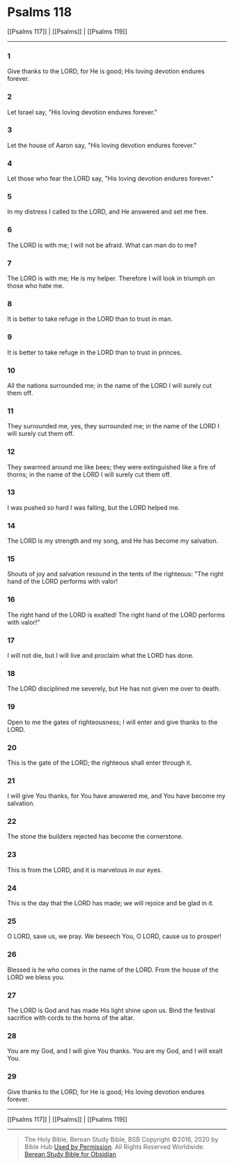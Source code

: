 # Psalms 118

[[Psalms 117]] | [[Psalms]] | [[Psalms 119]]

---

### 1
Give thanks to the LORD, for He is good; His loving devotion endures forever.

### 2
Let Israel say, "His loving devotion endures forever."

### 3
Let the house of Aaron say, "His loving devotion endures forever."

### 4
Let those who fear the LORD say, "His loving devotion endures forever."

### 5
In my distress I called to the LORD, and He answered and set me free.

### 6
The LORD is with me; I will not be afraid. What can man do to me?

### 7
The LORD is with me; He is my helper. Therefore I will look in triumph on those who hate me.

### 8
It is better to take refuge in the LORD than to trust in man.

### 9
It is better to take refuge in the LORD than to trust in princes.

### 10
All the nations surrounded me; in the name of the LORD I will surely cut them off.

### 11
They surrounded me, yes, they surrounded me; in the name of the LORD I will surely cut them off.

### 12
They swarmed around me like bees; they were extinguished like a fire of thorns; in the name of the LORD I will surely cut them off.

### 13
I was pushed so hard I was falling, but the LORD helped me.

### 14
The LORD is my strength and my song, and He has become my salvation.

### 15
Shouts of joy and salvation resound in the tents of the righteous: "The right hand of the LORD performs with valor!

### 16
The right hand of the LORD is exalted! The right hand of the LORD performs with valor!"

### 17
I will not die, but I will live and proclaim what the LORD has done.

### 18
The LORD disciplined me severely, but He has not given me over to death.

### 19
Open to me the gates of righteousness; I will enter and give thanks to the LORD.

### 20
This is the gate of the LORD; the righteous shall enter through it.

### 21
I will give You thanks, for You have answered me, and You have become my salvation.

### 22
The stone the builders rejected has become the cornerstone.

### 23
This is from the LORD, and it is marvelous in our eyes.

### 24
This is the day that the LORD has made; we will rejoice and be glad in it.

### 25
O LORD, save us, we pray. We beseech You, O LORD, cause us to prosper!

### 26
Blessed is he who comes in the name of the LORD. From the house of the LORD we bless you.

### 27
The LORD is God and has made His light shine upon us. Bind the festival sacrifice with cords to the horns of the altar.

### 28
You are my God, and I will give You thanks. You are my God, and I will exalt You.

### 29
Give thanks to the LORD, for He is good; His loving devotion endures forever.

---

[[Psalms 117]] | [[Psalms]] | [[Psalms 119]]

---

> The Holy Bible, Berean Study Bible, BSB
> Copyright &copy;2016, 2020 by Bible Hub
> [Used by Permission](https://berean.bible/terms.htm). All Rights Reserved Worldwide.
> [Berean Study Bible for Obsidian](https://github.com/gapmiss/berean-study-bible-for-obsidian)

